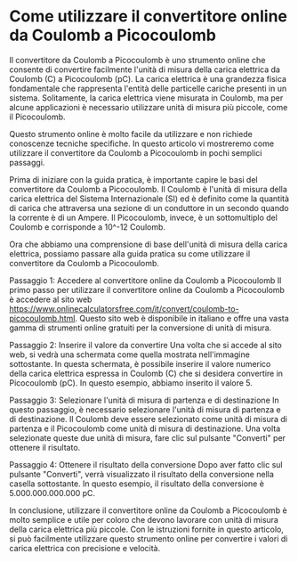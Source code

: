 Come utilizzare il convertitore online da Coulomb a Picocoulomb
===============================================================

Il convertitore da Coulomb a Picocoulomb è uno strumento online che consente di convertire facilmente l'unità di misura della carica elettrica da Coulomb (C) a Picocoulomb (pC). La carica elettrica è una grandezza fisica fondamentale che rappresenta l'entità delle particelle cariche presenti in un sistema. Solitamente, la carica elettrica viene misurata in Coulomb, ma per alcune applicazioni è necessario utilizzare unità di misura più piccole, come il Picocoulomb.

Questo strumento online è molto facile da utilizzare e non richiede conoscenze tecniche specifiche. In questo articolo vi mostreremo come utilizzare il convertitore da Coulomb a Picocoulomb in pochi semplici passaggi.

Prima di iniziare con la guida pratica, è importante capire le basi del convertitore da Coulomb a Picocoulomb. Il Coulomb è l'unità di misura della carica elettrica del Sistema Internazionale (SI) ed è definito come la quantità di carica che attraversa una sezione di un conduttore in un secondo quando la corrente è di un Ampere. Il Picocoulomb, invece, è un sottomultiplo del Coulomb e corrisponde a 10^-12 Coulomb.

Ora che abbiamo una comprensione di base dell'unità di misura della carica elettrica, possiamo passare alla guida pratica su come utilizzare il convertitore da Coulomb a Picocoulomb.

Passaggio 1: Accedere al convertitore online da Coulomb a Picocoulomb Il primo passo per utilizzare il convertitore online da Coulomb a Picocoulomb è accedere al sito web <https://www.onlinecalculatorsfree.com/it/convert/coulomb-to-picocoulomb.html>. Questo sito web è disponibile in italiano e offre una vasta gamma di strumenti online gratuiti per la conversione di unità di misura.

Passaggio 2: Inserire il valore da convertire Una volta che si accede al sito web, si vedrà una schermata come quella mostrata nell'immagine sottostante. In questa schermata, è possibile inserire il valore numerico della carica elettrica espressa in Coulomb (C) che si desidera convertire in Picocoulomb (pC). In questo esempio, abbiamo inserito il valore 5.

Passaggio 3: Selezionare l'unità di misura di partenza e di destinazione In questo passaggio, è necessario selezionare l'unità di misura di partenza e di destinazione. Il Coulomb deve essere selezionato come unità di misura di partenza e il Picocoulomb come unità di misura di destinazione. Una volta selezionate queste due unità di misura, fare clic sul pulsante "Converti" per ottenere il risultato.

Passaggio 4: Ottenere il risultato della conversione Dopo aver fatto clic sul pulsante "Converti", verrà visualizzato il risultato della conversione nella casella sottostante. In questo esempio, il risultato della conversione è 5.000.000.000.000 pC.

In conclusione, utilizzare il convertitore online da Coulomb a Picocoulomb è molto semplice e utile per coloro che devono lavorare con unità di misura della carica elettrica più piccole. Con le istruzioni fornite in questo articolo, si può facilmente utilizzare questo strumento online per convertire i valori di carica elettrica con precisione e velocità.